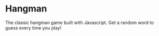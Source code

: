 # Hangman
The classic hangman game built with Javascript. Get a random word to guess every time you play!
